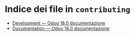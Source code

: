 # Indice dei file in `contributing`

- [Development — Odoo 18.0 documentazione](./development.md)
- [Documentation — Odoo 18.0 documentazione](./documentation.md)
